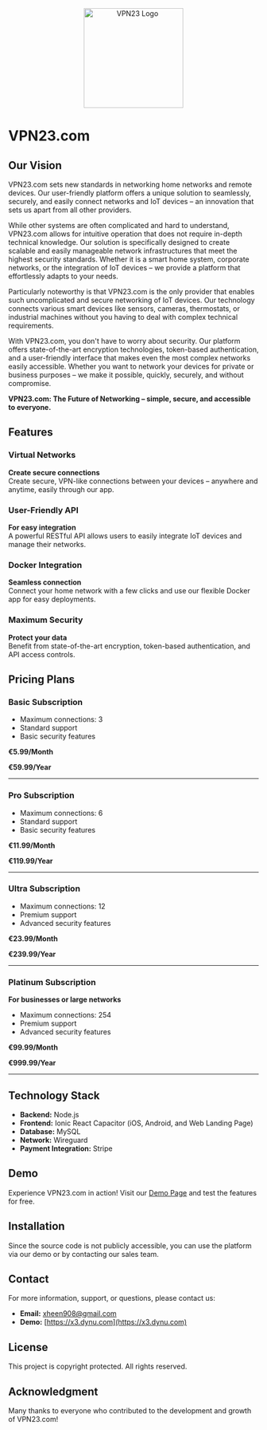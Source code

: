 <div align="center">
    <img src="https://x3.dynu.com/assets/logo-D3O0-4lF.png" alt="VPN23 Logo" width="200"/>
</div>

# VPN23.com

## Our Vision

VPN23.com sets new standards in networking home networks and remote devices. Our user-friendly platform offers a unique solution to seamlessly, securely, and easily connect networks and IoT devices – an innovation that sets us apart from all other providers.

While other systems are often complicated and hard to understand, VPN23.com allows for intuitive operation that does not require in-depth technical knowledge. Our solution is specifically designed to create scalable and easily manageable network infrastructures that meet the highest security standards. Whether it is a smart home system, corporate networks, or the integration of IoT devices – we provide a platform that effortlessly adapts to your needs.

Particularly noteworthy is that VPN23.com is the only provider that enables such uncomplicated and secure networking of IoT devices. Our technology connects various smart devices like sensors, cameras, thermostats, or industrial machines without you having to deal with complex technical requirements.

With VPN23.com, you don't have to worry about security. Our platform offers state-of-the-art encryption technologies, token-based authentication, and a user-friendly interface that makes even the most complex networks easily accessible. Whether you want to network your devices for private or business purposes – we make it possible, quickly, securely, and without compromise.

**VPN23.com: The Future of Networking – simple, secure, and accessible to everyone.**

## Features

### Virtual Networks
**Create secure connections**  
Create secure, VPN-like connections between your devices – anywhere and anytime, easily through our app.

### User-Friendly API
**For easy integration**  
A powerful RESTful API allows users to easily integrate IoT devices and manage their networks.

### Docker Integration
**Seamless connection**  
Connect your home network with a few clicks and use our flexible Docker app for easy deployments.

### Maximum Security
**Protect your data**  
Benefit from state-of-the-art encryption, token-based authentication, and API access controls.

## Pricing Plans

### Basic Subscription
- Maximum connections: 3
- Standard support
- Basic security features

**€5.99/Month**

**€59.99/Year**

---

### Pro Subscription
- Maximum connections: 6
- Standard support
- Basic security features

**€11.99/Month**

**€119.99/Year**

---

### Ultra Subscription

- Maximum connections: 12
- Premium support
- Advanced security features

**€23.99/Month**

**€239.99/Year**

---

### Platinum Subscription
**For businesses or large networks**  

- Maximum connections: 254
- Premium support
- Advanced security features

**€99.99/Month**

**€999.99/Year**

---

## Technology Stack

- **Backend:** Node.js
- **Frontend:** Ionic React Capacitor (iOS, Android, and Web Landing Page)
- **Database:** MySQL
- **Network:** Wireguard
- **Payment Integration:** Stripe

## Demo

Experience VPN23.com in action! Visit our [Demo Page](https://x3.dynu.com) and test the features for free.

## Installation

Since the source code is not publicly accessible, you can use the platform via our demo or by contacting our sales team.

## Contact

For more information, support, or questions, please contact us:

- **Email:** xheen908@gmail.com
- **Demo:** [https://x3.dynu.com](https://x3.dynu.com)

## License

This project is copyright protected. All rights reserved.

## Acknowledgment

Many thanks to everyone who contributed to the development and growth of VPN23.com!
